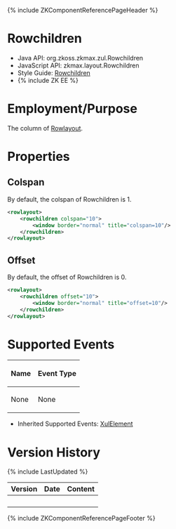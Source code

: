{% include ZKComponentReferencePageHeader %}

# Rowchildren

- Java API: <javadoc>org.zkoss.zkmax.zul.Rowchildren</javadoc>
- JavaScript API:
  <javadoc directory="jsdoc">zkmax.layout.Rowchildren</javadoc>
- Style Guide: [
  Rowchildren](ZK_Style_Guide/XUL_Component_Specification)
- {% include ZK EE %}

# Employment/Purpose

The column of [
Rowlayout](ZK_Component_Reference/Layouts/Rowlayout).

# Properties

## Colspan

By default, the colspan of Rowchildren is 1.

``` xml
<rowlayout>
    <rowchildren colspan="10">
        <window border="normal" title="colspan=10"/>
    </rowchildren>
</rowlayout>
```

## Offset

By default, the offset of Rowchildren is 0.

``` xml
<rowlayout>
    <rowchildren offset="10">
        <window border="normal" title="offset=10"/>
    </rowchildren>
</rowlayout>
```

# Supported Events

<table>
<thead>
<tr class="header">
<th><center>
<p>Name</p>
</center></th>
<th><center>
<p>Event Type</p>
</center></th>
</tr>
</thead>
<tbody>
<tr class="odd">
<td><p>None</p></td>
<td><p>None</p></td>
</tr>
</tbody>
</table>

- Inherited Supported Events: [
  XulElement](ZK_Component_Reference/Base_Components/XulElement#Supported_Events)

# Version History

{% include LastUpdated %}

| Version | Date | Content |
|---------|------|---------|
|         |      |         |

{% include ZKComponentReferencePageFooter %}
